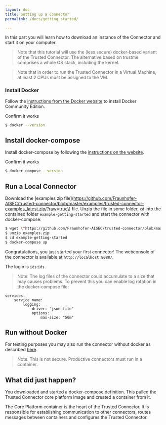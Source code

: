 ```yaml
---
layout: doc
title: Setting up a Connector
permalink: /docs/getting_started/

---
```


In this part you will learn how to download an instance of the Connector and start it on your computer.

> Note that this tutorial will use the (less secure) docker-based variant of the Trusted Connector. The alternative based on trustme comprises a whole OS stack, including the kernel.

> Note that in order to run the Trusted Connector in a Virtual Machine, at least 2 CPUs must be assigned to the VM.

### Install Docker

Follow the [instructions from the Docker website](https://www.docker.com/community-edition#/download) to install Docker Community Edition.

Confirm it works

``` bash
$ docker --version
```


## Install docker-compose

Install docker-compose by following the [instructions on the website](https://docs.docker.com/compose/install/#prerequisites).

Confirm it works

``` bash
$ docker-compose --version
```

## Run a Local Connector

Download the [examples zip file](https://github.com/Fraunhofer-AISEC/trusted-connector/blob/master/examples/trusted-connector-examples_latest.zip/?raw=true\) file. Unzip the file in some folder, `cd` into the contained folder `example-getting-started` and start the connector with docker-compose:

```bash
$ wget \"https://github.com/Fraunhofer-AISEC/trusted-connector/blob/master/examples/trusted-connector-examples_latest.zip/?raw=true\" -O examples.zip
$ unzip examples.zip
$ cd example-getting-started
$ docker-compose up
```

Congratulations, you just started your first connector! The webconsole of the connector is available at `http://localhost:8080/`.

The login is `ids`:`ids`.

> Note: The log files of the connector could accumulate to a size that may causes problems. To prevent this you can enable log rotation in the docker-compose file:
```
services:
    service_name:        
        logging:
            driver: "json-file"
            options:
                max-size: "50m"
```

## Run without Docker
For testing purposes you may also run the connector without docker as described [here](../../docs/dev_core).
> Note: This is not secure. Productive connectors must run in a container.

## What did just happen?

You downloaded and started a docker-compose definition. This pulled the Trusted Connector core platform image and created a container from it.

The Core Platform container is the heart of the Trusted Connector. It is responsible for establishing communication to other connectors, routes messages between containers and configures the Trusted Connector.
